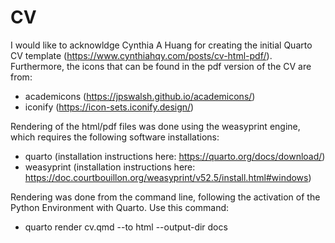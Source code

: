 # CV
 
I would like to acknowldge Cynthia A Huang for creating the initial Quarto CV template (https://www.cynthiahqy.com/posts/cv-html-pdf/). Furthermore, the icons that can be found in the pdf version of the CV are from:

* academicons (https://jpswalsh.github.io/academicons/)
* iconify (https://icon-sets.iconify.design/)



Rendering of the html/pdf files was done using the weasyprint engine, which requires the following software installations:

* quarto (installation instructions here: https://quarto.org/docs/download/)
* weasyprint (installation instructions here: https://doc.courtbouillon.org/weasyprint/v52.5/install.html#windows)


Rendering was done from the command line, following the activation of the Python Environment with Quarto. Use this command:
* quarto render cv.qmd --to html --output-dir docs